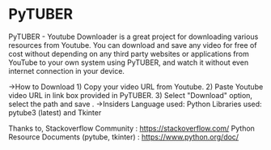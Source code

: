 # PyTUBER
PyTUBER - Youtube Downloader is a great project for downloading various resources from Youtube. You can download and save any video for free of cost without depending on any third party websites or applications from YouTube to your own system using PyTUBER, and watch it without even internet connection in your device.

->How to Download
         1) Copy your video URL from Youtube.
         2) Paste Youtube video URL in link box provided in PyTUBER.
         3) Select "Download" option, select the path and save
.
->Insiders
        Language used: Python
        Libraries used: pytube3 (latest) and Tkinter

Thanks to,
Stackoverflow Community : https://stackoverflow.com/
Python Resource Documents (pytube, tkinter) : https://www.python.org/doc/


